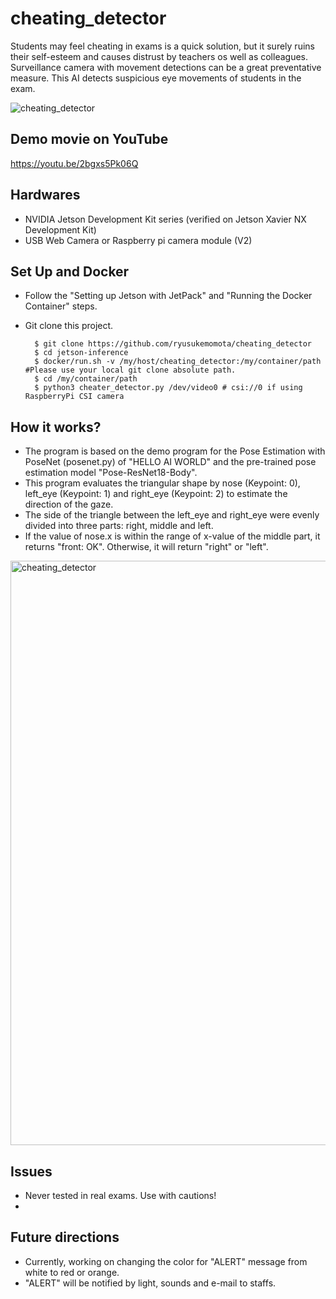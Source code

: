 # cheating_detector
Students may feel cheating in exams is a quick solution, but it surely ruins their self-esteem and causes distrust by teachers os well as colleagues. Surveillance camera with movement detections can be a great preventative measure. This AI detects suspicious eye movements of students in the exam.

![cheating_detector](https://user-images.githubusercontent.com/7350397/152345617-904af23c-4945-42f3-b38b-bb59f1b34b5b.jpg)

## Demo movie on YouTube
https://youtu.be/2bgxs5Pk06Q

## Hardwares
- NVIDIA Jetson Development Kit series (verified on Jetson Xavier NX Development Kit)
- USB Web Camera or Raspberry pi camera module (V2)

## Set Up and Docker
- Follow the "Setting up Jetson with JetPack" and "Running the Docker Container" steps.
- Git clone this project.

        $ git clone https://github.com/ryusukemomota/cheating_detector
        $ cd jetson-inference
        $ docker/run.sh -v /my/host/cheating_detector:/my/container/path #Please use your local git clone absolute path.
        $ cd /my/container/path
        $ python3 cheater_detector.py /dev/video0 # csi://0 if using RaspberryPi CSI camera
    
## How it works?
- The program is based on the demo program for the Pose Estimation with PoseNet (posenet.py) of "HELLO AI WORLD" and the pre-trained pose estimation model "Pose-ResNet18-Body".
- This program evaluates the triangular shape by nose (Keypoint: 0), left_eye (Keypoint: 1) and right_eye (Keypoint: 2) to estimate the direction of the gaze.
- The side of the triangle between the left_eye and right_eye were evenly divided into three parts: right, middle and left.
- If the value of nose.x is within the range of x-value of the middle part, it returns "front: OK". Otherwise, it will return "right" or "left".

<img width="935" alt="cheating_detector" src="https://user-images.githubusercontent.com/7350397/152495301-3a1556d7-aa98-490e-86e2-3638c375b361.png">

## Issues
- Never tested in real exams. Use with cautions!
- 

## Future directions
- Currently, working on changing the color for "ALERT" message from white to red or orange.
- "ALERT" will be notified by light, sounds and  e-mail to staffs.
